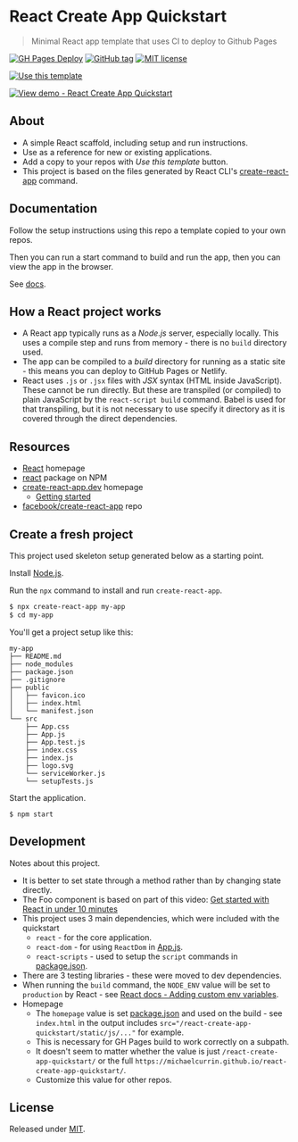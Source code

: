 # React Create App Quickstart
> Minimal React app template that uses CI to deploy to Github Pages

[![GH Pages Deploy](https://github.com/MichaelCurrin/react-create-app-quickstart/workflows/GH%20Pages%20Deploy/badge.svg)](https://github.com/MichaelCurrin/react-create-app-quickstart/actions)
[![GitHub tag](https://img.shields.io/github/tag/MichaelCurrin/react-create-app-quickstart)](https://github.com/MichaelCurrin/react-create-app-quickstart/tags/)
[![MIT license](https://img.shields.io/badge/License-MIT-blue.svg)](#license)

[![Use this template](https://img.shields.io/badge/Use_this_template-green?style=for-the-badge)](https://github.com/MichaelCurrin/react-create-app-quickstart/generate)

[![View demo - React Create App Quickstart](https://img.shields.io/badge/View_demo-React%20Create%20App%20Quickstart-green?style=for-the-badge)](https://michaelcurrin.github.io/react-create-app-quickstart/)


## About

- A simple React scaffold, including setup and run instructions.
- Use as a reference for new or existing applications.
- Add a copy to your repos with _Use this template_ button.
- This project is based on the files generated by React CLI's [create-react-app](#create-a-fresh-project) command.


## Documentation

Follow the setup instructions using this repo a template copied to your own repos.

Then you can run a start command to build and run the app, then you can view the app in the browser.

See [docs](/docs/README.md).


## How a React project works

- A React app typically runs as a _Node.js_ server, especially locally. This uses a compile step and runs from memory - there is no `build` directory used.
- The app can be compiled to a _build_ directory for running as a static site - this means you can deploy to GitHub Pages or Netlify.
- React uses `.js` or `.jsx` files with _JSX_ syntax (HTML inside JavaScript). These cannot be run directly. But these are transpiled (or compiled) to plain JavaScript by the `react-script build` command. Babel is used for that transpiling, but it is not necessary to use specify it directory as it is covered through the direct dependencies.


## Resources

- [React](https://reactjs.org/) homepage
- [react](https://www.npmjs.com/package/react) package on NPM
- [create-react-app.dev](https://create-react-app.dev/) homepage
    - [Getting started](https://create-react-app.dev/docs/getting-started/)
- [facebook/create-react-app](https://github.com/facebook/create-react-app) repo


## Create a fresh project

This project used skeleton setup generated below as a starting point.

Install [Node.js](https://gist.github.com/MichaelCurrin/aa1fc56419a355972b96bce23f3bccba).

Run the `npx` command to install and run `create-react-app`.

```sh
$ npx create-react-app my-app
$ cd my-app
```

You'll get a project setup like this:

```
my-app
├── README.md
├── node_modules
├── package.json
├── .gitignore
├── public
│   ├── favicon.ico
│   ├── index.html
│   └── manifest.json
└── src
    ├── App.css
    ├── App.js
    ├── App.test.js
    ├── index.css
    ├── index.js
    ├── logo.svg
    └── serviceWorker.js
    └── setupTests.js
```

Start the application.

```
$ npm start
```


## Development

Notes about this project.

- It is better to set state through a method rather than by changing state directly.
- The Foo component is based on part of this video: [Get started with React in under 10 minutes](https://youtu.be/K02AkMbV1HM)
- This project uses 3 main dependencies, which were included with the quickstart
    - `react` - for the core application.
    - `react-dom` - for using `ReactDom` in [App.js](/src/App.js).
    - `react-scripts` - used to setup the `script` commands in [package.json](/package.json).
- There are 3 testing libraries - these were moved to dev dependencies.
- When running the `build` command, the `NODE_ENV` value will be set to `production` by React - see [React docs - Adding custom env variables](https://create-react-app.dev/docs/adding-custom-environment-variables/).
- Homepage
    - The `homepage` value is set [package.json](/package.json) and used on the build - see `index.html` in the output includes `src="/react-create-app-quickstart/static/js/..."` for example.
    - This is necessary for GH Pages build to work correctly on a subpath.
    - It doesn't seem to matter whether the value is just `/react-create-app-quickstart/` or the full `https://michaelcurrin.github.io/react-create-app-quickstart/`.
    - Customize this value for other repos.


## License

Released under [MIT](/LICENSE).
